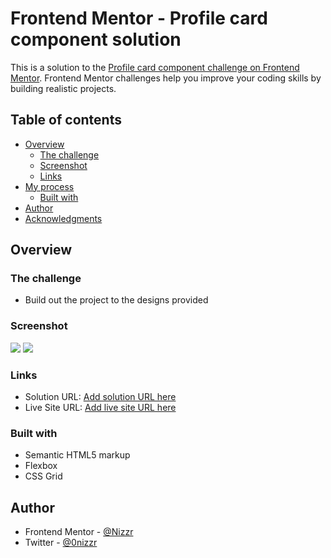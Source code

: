 # Frontend Mentor - Profile card component solution

This is a solution to the [Profile card component challenge on Frontend Mentor](https://www.frontendmentor.io/challenges/profile-card-component-cfArpWshJ). Frontend Mentor challenges help you improve your coding skills by building realistic projects. 

## Table of contents

- [Overview](#overview)
  - [The challenge](#the-challenge)
  - [Screenshot](#screenshot)
  - [Links](#links)
- [My process](#my-process)
  - [Built with](#built-with)
- [Author](#author)
- [Acknowledgments](#acknowledgments)



## Overview

### The challenge

- Build out the project to the designs provided

### Screenshot

![](https://i.imgur.com/21HCTFq.png)
![](https://i.imgur.com/EGunHgG.png)

### Links

- Solution URL: [Add solution URL here](https://your-solution-url.com)
- Live Site URL: [Add live site URL here](https://your-live-site-url.com)


### Built with

- Semantic HTML5 markup
- Flexbox
- CSS Grid


## Author

- Frontend Mentor - [@Nizzr](https://www.frontendmentor.io/profile/Nizzr)
- Twitter - [@0nizzr](https://twitter.com/0nizzr)
